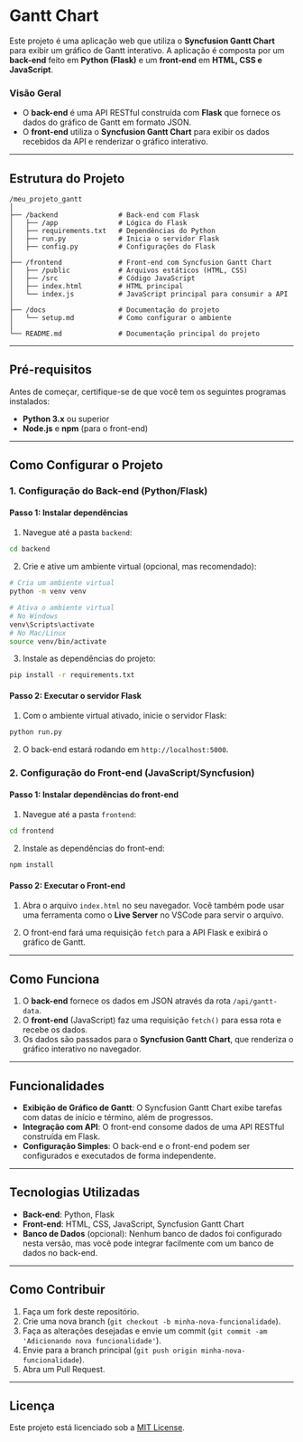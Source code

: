 # Gantt Chart

Este projeto é uma aplicação web que utiliza o **Syncfusion Gantt Chart** para exibir um gráfico de Gantt interativo. A aplicação é composta por um **back-end** feito em **Python (Flask)** e um **front-end** em **HTML, CSS e JavaScript**.

### Visão Geral

- O **back-end** é uma API RESTful construída com **Flask** que fornece os dados do gráfico de Gantt em formato JSON.
- O **front-end** utiliza o **Syncfusion Gantt Chart** para exibir os dados recebidos da API e renderizar o gráfico interativo.

---

## Estrutura do Projeto

```
/meu_projeto_gantt
│
├── /backend               # Back-end com Flask
│   ├── /app               # Lógica do Flask
│   ├── requirements.txt   # Dependências do Python
│   ├── run.py             # Inicia o servidor Flask
│   ├── config.py          # Configurações do Flask
│
├── /frontend              # Front-end com Syncfusion Gantt Chart
│   ├── /public            # Arquivos estáticos (HTML, CSS)
│   ├── /src               # Código JavaScript
│   ├── index.html         # HTML principal
│   └── index.js           # JavaScript principal para consumir a API
│
├── /docs                  # Documentação do projeto
│   └── setup.md           # Como configurar o ambiente
│
└── README.md              # Documentação principal do projeto
```

---

## Pré-requisitos

Antes de começar, certifique-se de que você tem os seguintes programas instalados:

- **Python 3.x** ou superior
- **Node.js** e **npm** (para o front-end)

---

## Como Configurar o Projeto

### 1. **Configuração do Back-end (Python/Flask)**

#### Passo 1: Instalar dependências

1. Navegue até a pasta `backend`:

```bash
cd backend
```

2. Crie e ative um ambiente virtual (opcional, mas recomendado):

```bash
# Cria um ambiente virtual
python -m venv venv

# Ativa o ambiente virtual
# No Windows
venv\Scripts\activate
# No Mac/Linux
source venv/bin/activate
```

3. Instale as dependências do projeto:

```bash
pip install -r requirements.txt
```

#### Passo 2: Executar o servidor Flask

1. Com o ambiente virtual ativado, inicie o servidor Flask:

```bash
python run.py
```

2. O back-end estará rodando em `http://localhost:5000`.

### 2. **Configuração do Front-end (JavaScript/Syncfusion)**

#### Passo 1: Instalar dependências do front-end

1. Navegue até a pasta `frontend`:

```bash
cd frontend
```

2. Instale as dependências do front-end:

```bash
npm install
```

#### Passo 2: Executar o Front-end

1. Abra o arquivo `index.html` no seu navegador. Você também pode usar uma ferramenta como o **Live Server** no VSCode para servir o arquivo.

2. O front-end fará uma requisição `fetch` para a API Flask e exibirá o gráfico de Gantt.

---

## Como Funciona

1. O **back-end** fornece os dados em JSON através da rota `/api/gantt-data`.
2. O **front-end** (JavaScript) faz uma requisição `fetch()` para essa rota e recebe os dados.
3. Os dados são passados para o **Syncfusion Gantt Chart**, que renderiza o gráfico interativo no navegador.

---

## Funcionalidades

- **Exibição de Gráfico de Gantt**: O Syncfusion Gantt Chart exibe tarefas com datas de início e término, além de progressos.
- **Integração com API**: O front-end consome dados de uma API RESTful construída em Flask.
- **Configuração Simples**: O back-end e o front-end podem ser configurados e executados de forma independente.

---

## Tecnologias Utilizadas

- **Back-end**: Python, Flask
- **Front-end**: HTML, CSS, JavaScript, Syncfusion Gantt Chart
- **Banco de Dados** (opcional): Nenhum banco de dados foi configurado nesta versão, mas você pode integrar facilmente com um banco de dados no back-end.

---

## Como Contribuir

1. Faça um fork deste repositório.
2. Crie uma nova branch (`git checkout -b minha-nova-funcionalidade`).
3. Faça as alterações desejadas e envie um commit (`git commit -am 'Adicionando nova funcionalidade'`).
4. Envie para a branch principal (`git push origin minha-nova-funcionalidade`).
5. Abra um Pull Request.

---

## Licença

Este projeto está licenciado sob a [MIT License](LICENSE).
